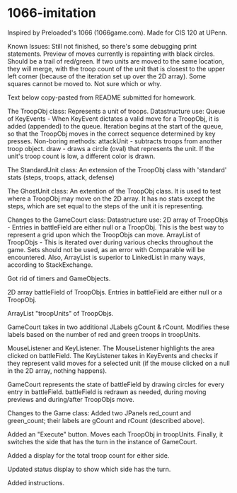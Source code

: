 1066-imitation
==============
Inspired by Preloaded's 1066 (1066game.com). Made for CIS 120 at UPenn.

Known Issues:
Still not finished, so there's some debugging print statements.
Preview of moves currently is repainting with black circles. Should be a trail of red/green.
If two units are moved to the same location, they will merge, with the troop count of the unit that is closest to the upper left corner (because of the iteration set up over the 2D array).
Some squares cannot be moved to. Not sure which or why.

Text below copy-pasted from README submitted for homework.

The TroopObj class:
Represents a unit of troops.
Datastructure use:
    Queue of KeyEvents - When KeyEvent dictates a valid move for a TroopObj,
    it is added (appended) to the queue. Iteration begins at the start of the
    queue, so that the TroopObj moves in the correct sequence determined by
    key presses.
Non-boring methods:
attackUnit - subtracts troops from another troop object.
draw - draws a circle (oval) that represents the unit.
    If the unit's troop count is low, a different color is drawn.


The StandardUnit class:
An extension of the TroopObj class with 'standard' stats
(steps, troops, attack, defense)


The GhostUnit class:
An extention of the TroopObj class. It is used to test where a TroopObj may
move on the 2D array. It has no stats except the steps, which are set equal to
the steps of the unit it is representing.


Changes to the GameCourt class:
Datastructure use:
    2D array of TroopObjs - Entries in battleField are either null or a
    TroopObj. This is the best way to represent a grid upon which the TroopObjs
    can move.
    ArrayList of TroopObjs - This is iterated over during various checks
    throughout the game. Sets should not be used, as an error with Comparable
    will be encountered. Also, ArrayList is superior to LinkedList in many
    ways, according to StackExchange.

Got rid of timers and GameObjects.

2D array battleField of TroopObjs. Entries in battleField are either
null or a TroopObj.

ArrayList "troopUnits" of TroopObjs.

GameCourt takes in two additional JLabels gCount & rCount. Modifies these
labels based on the number of red and green troops in troopUnits.

MouseListener and KeyListener. The MouseListener highlights the area
clicked on battleField. The KeyListener takes in KeyEvents and checks if they
represent valid moves for a selected unit (if the mouse clicked on a null in
the 2D array, nothing happens).

GameCourt represents the state of battleField by drawing circles for every
entry in battleField. battleField is redrawn as needed, during moving previews
and during/after TroopObjs move.


Changes to the Game class:
Added two JPanels red_count and green_count; their labels are gCount and rCount
(described above).

Added an "Execute" button. Moves each TroopObj in troopUnits.
Finally, it switches the side that has the turn in the instance
of GameCourt.

Added a display for the total troop count for either side.

Updated status display to show which side has the turn.

Added instructions.

